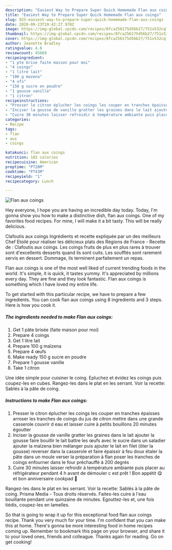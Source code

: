 ```yaml
---
description: "Easiest Way to Prepare Super Quick Homemade Flan aux coings"
title: "Easiest Way to Prepare Super Quick Homemade Flan aux coings"
slug: 925-easiest-way-to-prepare-super-quick-homemade-flan-aux-coings
date: 2020-09-23T19:42:27.970Z
image: https://img-global.cpcdn.com/recipes/8fca256175d56b27/751x532cq70/flan-aux-coings-photo-principale-de-la-recette.jpg
thumbnail: https://img-global.cpcdn.com/recipes/8fca256175d56b27/751x532cq70/flan-aux-coings-photo-principale-de-la-recette.jpg
cover: https://img-global.cpcdn.com/recipes/8fca256175d56b27/751x532cq70/flan-aux-coings-photo-principale-de-la-recette.jpg
author: Jeanette Bradley
ratingvalue: 4.6
reviewcount: 45669
recipeingredient:
- "1 pte brise faite maison pour moi"
- "4 coings"
- "1 litre lait"
- "100 g mazena"
- "4 ufs"
- "150 g sucre en poudre"
- "1 gousse vanille"
- "1 citron"
recipeinstructions:
- "Presser le citron éplucher les coings les couper en tranches épaisses arroser les tranches de coings du jus de citron mettre dans une grande casserole couvrir d eau et laisser cuire à petits bouillons 20 minutes égoutter"
- "Inciser la gousse de vanille gratter les graines dans le lait ajouter la gousse faire bouillir le lait battre les œufs avec le sucre dans un saladier ajouter la maïzena bien mélanger puis ajouter le lait en filet (ôter la gousse) reverser dans la casserole et faire épaissir à feu doux étaler la pâte dans un moule verser la préparation à flan poser les tranches de coings enfourner dans le four préchauffé à 200 degrés"
- "Cuire 30 minutes laisser refroidir à température ambiante puis placer au réfrigérateur pendant 4 h avant de démouler c est prêt ! Bon appétit 😋 et bon anniversaire cookpad 🥳"
categories:
- Recipe
tags:
- flan
- aux
- coings

katakunci: flan aux coings 
nutrition: 182 calories
recipecuisine: American
preptime: "PT20M"
cooktime: "PT43M"
recipeyield: "1"
recipecategory: Lunch

---
```



![Flan aux coings](https://img-global.cpcdn.com/recipes/8fca256175d56b27/751x532cq70/flan-aux-coings-photo-principale-de-la-recette.jpg)

Hey everyone, I hope you are having an incredible day today. Today, I'm gonna show you how to make a distinctive dish, flan aux coings. One of my favorites food recipes. For mine, I will make it a bit tasty. This will be really delicious.

Clafoutis aux coings Ingrédients et recette expliquée par un des meilleurs Chef Etoilé pour réaliser les délicieux plats des Régions de France - Recette de : Clafoutis aux coings. Les coings fruits de plus en plus rares à trouver sont d&#39;excellents desserts quand ils sont cuits. Les soufflés sont rarement servis en dessert. Dommage, ils terminent parfaitement un repas.

Flan aux coings is one of the most well liked of current trending foods in the world. It's simple, it is quick, it tastes yummy. It's appreciated by millions every day. They are fine and they look fantastic. Flan aux coings is something which I have loved my entire life.


To get started with this particular recipe, we have to prepare a few ingredients. You can cook flan aux coings using 8 ingredients and 3 steps. Here is how you cook it.

<!--inarticleads1-->

##### The ingredients needed to make Flan aux coings:

1. Get 1 pâte brisée (faite maison pour moi)
1. Prepare 4 coings
1. Get 1 litre lait
1. Prepare 100 g maïzena
1. Prepare 4 œufs
1. Make ready 150 g sucre en poudre
1. Prepare 1 gousse vanille
1. Take 1 citron


Une idée simple pour cuisiner le coing. Epluchez et évidez les coings puis coupez-les en cubes. Rangez-les dans le plat en les serrant. Voir la recette: Sablés à la pâte de coing. 

<!--inarticleads2-->

##### Instructions to make Flan aux coings:

1. Presser le citron éplucher les coings les couper en tranches épaisses arroser les tranches de coings du jus de citron mettre dans une grande casserole couvrir d eau et laisser cuire à petits bouillons 20 minutes égoutter
1. Inciser la gousse de vanille gratter les graines dans le lait ajouter la gousse faire bouillir le lait battre les œufs avec le sucre dans un saladier ajouter la maïzena bien mélanger puis ajouter le lait en filet (ôter la gousse) reverser dans la casserole et faire épaissir à feu doux étaler la pâte dans un moule verser la préparation à flan poser les tranches de coings enfourner dans le four préchauffé à 200 degrés
1. Cuire 30 minutes laisser refroidir à température ambiante puis placer au réfrigérateur pendant 4 h avant de démouler c est prêt ! Bon appétit 😋 et bon anniversaire cookpad 🥳


Rangez-les dans le plat en les serrant. Voir la recette: Sablés à la pâte de coing. Prisma Media - Tous droits réservés. Faites-les cuire à l&#39;eau bouillante pendant une quinzaine de minutes. Egouttez-les et, une fois tiédis, coupez-les en lamelles. 

So that is going to wrap it up for this exceptional food flan aux coings recipe. Thank you very much for your time. I'm confident that you can make this at home. There's gonna be more interesting food in home recipes coming up. Remember to bookmark this page on your browser, and share it to your loved ones, friends and colleague. Thanks again for reading. Go on get cooking!
